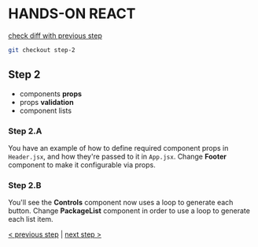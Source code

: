 # HANDS-ON REACT

[check diff with previous step](https://github.com/plouc/hands-on-react/compare/step-1...step-2)

```sh
git checkout step-2
```

## Step 2

- components **props**
- props **validation**
- component lists

### Step 2.A

You have an example of how to define required component props in `Header.jsx`,
and how they're passed to it in `App.jsx`.
Change **Footer** component to make it configurable via props.

### Step 2.B

You'll see the **Controls** component now uses a loop to generate each button.
Change **PackageList** component in order to use a loop to generate each list item.

[< previous step](https://github.com/plouc/hands-on-react/tree/step-1) | [next step >](https://github.com/plouc/hands-on-react/tree/step-3)
